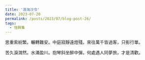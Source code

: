```yaml
---
title: '浪淘沙令'
date: 2023-07-20
permalink: /posts/2023/07/blog-post-26/
tags:
  - 愷興集
---
```


思重索紛繁。輾轉難安。中庭寂靜遠燈殘。來往萬千皆過客，只影行單。

苦久淚潸然。水滿盈川。抱琴斜坐醉中彈。何處遇人同夢旅，才是清歡。